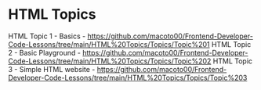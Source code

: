 # HTML Topics

HTML Topic 1 - Basics - https://github.com/macoto00/Frontend-Developer-Code-Lessons/tree/main/HTML%20Topics/Topics/Topic%201
HTML Topic 2 - Basic Playground - https://github.com/macoto00/Frontend-Developer-Code-Lessons/tree/main/HTML%20Topics/Topics/Topic%202
HTML Topic 3 - Simple HTML website - https://github.com/macoto00/Frontend-Developer-Code-Lessons/tree/main/HTML%20Topics/Topics/Topic%203
